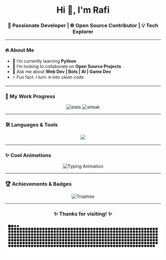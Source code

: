 <!-- Profile README -->

<h1 align="center">Hi 👋, I'm Rafi</h1>
<h3 align="center">🚀 Passionate Developer | 🌐 Open Source Contributor | 💡 Tech Explorer</h3>

---

### 🔥 About Me  
- 🌱 I’m currently learning **Python**  
- 👯 I’m looking to collaborate on **Open Source Projects**  
- 💬 Ask me about **Web Dev | Bots | AI | Game Dev**  
- ⚡ Fun fact: *I turn ☕ into clean code*  

---

### 🚀 My Work Progress
<p align="center">
  <img src="https://github-readme-stats.vercel.app/api?username=itsrafi0&show_icons=true&theme=tokyonight" alt="stats" height="180px"/>
  <img src="https://github-readme-streak-stats.herokuapp.com/?user=itsrafi0&theme=tokyonight" alt="streak" height="180px"/>
</p>

---

### 🛠️ Languages & Tools  
<p align="center">
  <img src="https://skillicons.dev/icons?i=html,css,js,vscode,python,java,github&perline=7" />
</p>

---

### ✨ Cool Animations  
<p align="center">
  <img src="https://readme-typing-svg.demolab.com?font=Fira+Code&weight=600&size=24&duration=3000&pause=1000&color=00F7FF&center=true&vCenter=true&random=false&width=500&lines=Welcome+to+my+profile!;Full+Stack+Developer;Open+Source+Contributor;Always+Learning+New+Things" alt="Typing Animation" />
</p>

---

### 🏆 Achievements & Badges
<p align="center">
  <img src="https://github-profile-trophy.vercel.app/?username=YOUR_GITHUB_USERNAME&theme=tokyonight&no-frame=true&row=1&column=6" alt="Trophies" />
</p>

---

<h3 align="center">✨ Thanks for visiting! ✨</h3>
<p align="center">
  <img src="https://raw.githubusercontent.com/Platane/snk/output/github-contribution-grid-snake.svg" alt="Snake animation" />
</p>
